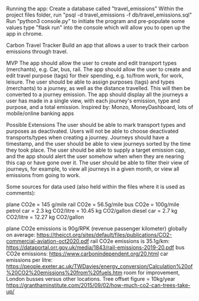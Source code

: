 Running the app:
Create a database called "travel_emissions"
Within the project files folder, run "psql -d travel_emissions -f db/travel_emissions.sql"
Run "python3 console.py" to initiate the program and pre-populate some values
type "flask run" into the console which will allow you to open up the app in chrome.


Carbon Travel Tracker
Build an app that allows a user to track their carbon emissions through travel.

MVP
The app should allow the user to create and edit transport types (merchants), e.g. Car, bus, rail.
The app should allow the user to create and edit travel purpose (tags) for their spending, e.g. to/from work, for work, leisure.
The user should be able to assign purposes (tags) and types (merchants) to a journey, as well as the distance travelled. This will then be converted to a journey emission.
The app should display all the journeys a user has made in a single view, with each journey's emission, type and purpose, and a total emission.
Inspired by:
Monzo, MoneyDashboard, lots of mobile/online banking apps

Possible Extensions
The user should be able to mark transport types and purposes as deactivated. Users will not be able to choose deactivated transports/types when creating a journey.
Journeys should have a timestamp, and the user should be able to view journeys sorted by the time they took place.
The user should be able to supply a target emission cap, and the app should alert the user somehow when when they are nearing this cap or have gone over it.
The user should be able to filter their view of journeys, for example, to view all journeys in a given month, or view all emissions from going to work.


Some sources for data used (also held within the files where it is used as comments):

plane CO2e = 145 g/mile
rail CO2e = 56.5g/mile
bus CO2e = 100g/mile
petrol car = 2.3 kg CO2/litre = 10.45 kg CO2/gallon
diesel car = 2.7 kg CO2/litre = 12.27 kg CO2/gallon

plane CO2e emissions is 90g/RPK (revenue passenger kilometer) globally on average: https://theicct.org/sites/default/files/publications/CO2-commercial-aviation-oct2020.pdf
rail CO2e emissions is 35.1g/km: https://dataportal.orr.gov.uk/media/1843/rail-emissions-2019-20.pdf
bus CO2e emissions: https://www.carbonindependent.org/20.html
car emissions per litre: https://people.exeter.ac.uk/TWDavies/energy_conversion/Calculation%20of%20CO2%20emissions%20from%20fuels.htm
room for improvement, London busses versus other locations.
Tree offset figure = 10kg/year https://granthaminstitute.com/2015/09/02/how-much-co2-can-trees-take-up/
